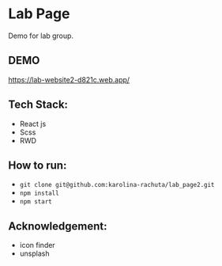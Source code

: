 # Lab Page

Demo for lab group.

## DEMO

https://lab-website2-d821c.web.app/

## Tech Stack:

- React js
- Scss
- RWD

## How to run:

- `git clone git@github.com:karolina-rachuta/lab_page2.git`
- `npm install`
- `npm start`

## Acknowledgement:

- icon finder
- unsplash
